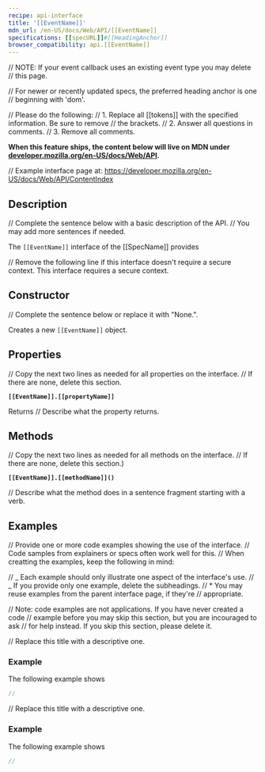 ```yaml
---
recipe: api-interface
title: '[[EventName]]'
mdn_url: /en-US/docs/Web/API/[[EventName]]
specifications: [[specURL]]#[[HeadingAnchor]]
browser_compatibility: api.[[EventName]]
---
```


// NOTE: If your event callback uses an existing event type you may delete
// this page.

// For newer or recently updated specs, the preferred heading anchor is one
// beginning with 'dom'.

// Please do the following:
// 1. Replace all [[tokens]] with the specified information. Be sure to remove
// the brackets.
// 2. Answer all questions in comments.
// 3. Remove all comments.

**When this feature ships, the content below will live on MDN under
[developer.mozilla.org/en-US/docs/Web/API](https://developer.mozilla.org/en-US/docs/Web/API).**

// Example interface page at: https://developer.mozilla.org/en-US/docs/Web/API/ContentIndex

## Description

// Complete the sentence below with a basic description of the API.
// You may add more sentences if needed.

The `[[EventName]]` interface of the [[SpecName]] provides

// Remove the following line if this interface doesn't require a secure context.
This interface requires a secure context.

## Constructor

// Complete the sentence below or replace it with "None.".

Creates a new `[[EventName]]` object.

## Properties

// Copy the next two lines as needed for all properties on the interface.
// If there are none, delete this section.

**`[[EventName]].[[propertyName]]`**

Returns // Describe what the property returns.

## Methods

// Copy the next two lines as needed for all methods on the interface.
// If there are none, delete this section.)

**`[[EventName]].[[methodName]]()`**

// Describe what the method does in a sentence fragment starting with a verb.

## Examples

// Provide one or more code examples showing the use of the interface.
// Code samples from explainers or specs often work well for this.
// When creatting the examples, keep the following in mind:

// _ Each example should only illustrate one aspect of the interface's use.
// _ If you provide only one example, delete the subheadings.
// \* You may reuse examples from the parent interface page, if they're
// appropriate.

// Note: code examples are not applications. If you have never created a code
// example before you may skip this section, but you are incouraged to ask
// for help instead. If you skip this section, please delete it.

// Replace this title with a descriptive one.

### Example

The following example shows

```js
//
```

// Replace this title with a descriptive one.

### Example

The following example shows

```js
//
```
